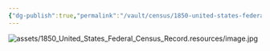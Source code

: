 ```yaml
---
{"dg-publish":true,"permalink":"/vault/census/1850-united-states-federal-census-record-1/","tags":["Marshall-Keenan","Martha-Grose-Keenan"]}
---
```


![assets/1850_United_States_Federal_Census_Record.resources/image.jpg](/img/user/assets/1850_United_States_Federal_Census_Record.resources/image.jpg)

